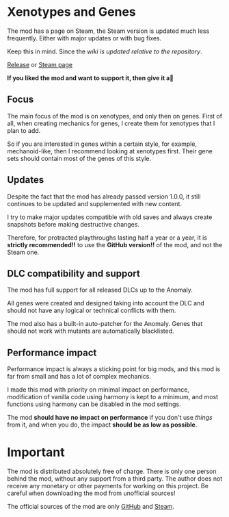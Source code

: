 # Xenotypes and Genes
The mod has a page on Steam, the Steam version is updated much less frequently. Either with major updates or with bug fixes.

Keep this in mind. Since the _wiki is updated relative to the repository_.

[Release](https://github.com/WVCSergkart/WVC_RacesBiotech/releases) or [Steam page](https://steamcommunity.com/sharedfiles/filedetails/?id=2886992038)

**If you liked the mod and want to support it, then give it a**:star2:

## Focus
The main focus of the mod is on xenotypes, and only then on genes. First of all, when creating mechanics for genes, I create them for xenotypes that I plan to add.

So if you are interested in genes within a certain style, for example, mechanoid-like, then I recommend looking at xenotypes first. Their gene sets should contain most of the genes of this style.

## Updates
Despite the fact that the mod has already passed version 1.0.0, it still continues to be updated and supplemented with new content.

I try to make major updates compatible with old saves and always create snapshots before making destructive changes.

Therefore, for protracted playthroughs lasting half a year or a year, it is **strictly recommended!!** to use the **GitHub version!!** of the mod, and not the Steam one.

## DLC compatibility and support
The mod has full support for all released DLCs up to the Anomaly.

All genes were created and designed taking into account the DLC and should not have any logical or technical conflicts with them.

The mod also has a built-in auto-patcher for the Anomaly. Genes that should not work with mutants are automatically blacklisted.

## Performance impact
Performance impact is always a sticking point for big mods, and this mod is far from small and has a lot of complex mechanics.

I made this mod with priority on minimal impact on performance, modification of vanilla code using harmony is kept to a minimum, and most functions using harmony can be disabled in the mod settings.

The mod **should have no impact on performance** if you don't use _things_ from it, and when you do, the impact **should be as low as possible**.

# Important
The mod is distributed absolutely free of charge. There is only one person behind the mod, without any support from a third party. The author does not receive any monetary or other payments for working on this project. Be careful when downloading the mod from unofficial sources!

The official sources of the mod are only [GitHub](https://github.com/WVCSergkart/WVC_RacesBiotech) and [Steam](https://steamcommunity.com/sharedfiles/filedetails/?id=2886992038).